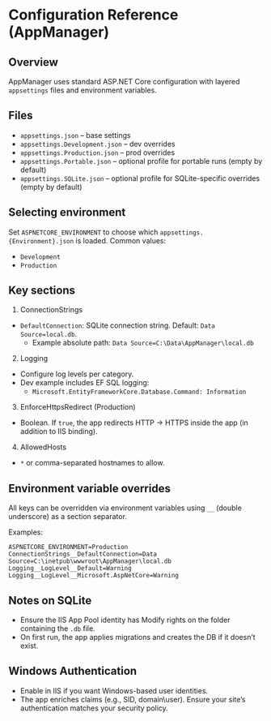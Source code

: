 Configuration Reference (AppManager)
====================================

Overview
--------
AppManager uses standard ASP.NET Core configuration with layered `appsettings` files and environment variables.

Files
-----
- `appsettings.json` – base settings
- `appsettings.Development.json` – dev overrides
- `appsettings.Production.json` – prod overrides
- `appsettings.Portable.json` – optional profile for portable runs (empty by default)
- `appsettings.SQLite.json` – optional profile for SQLite-specific overrides (empty by default)

Selecting environment
---------------------
Set `ASPNETCORE_ENVIRONMENT` to choose which `appsettings.{Environment}.json` is loaded. Common values:
- `Development`
- `Production`

Key sections
------------
1) ConnectionStrings
- `DefaultConnection`: SQLite connection string. Default: `Data Source=local.db`.
  - Example absolute path: `Data Source=C:\Data\AppManager\local.db`

2) Logging
- Configure log levels per category.
- Dev example includes EF SQL logging:
  - `Microsoft.EntityFrameworkCore.Database.Command: Information`

3) EnforceHttpsRedirect (Production)
- Boolean. If `true`, the app redirects HTTP → HTTPS inside the app (in addition to IIS binding).

4) AllowedHosts
- `*` or comma-separated hostnames to allow.

Environment variable overrides
------------------------------
All keys can be overridden via environment variables using `__` (double underscore) as a section separator.

Examples:
```
ASPNETCORE_ENVIRONMENT=Production
ConnectionStrings__DefaultConnection=Data Source=C:\inetpub\wwwroot\AppManager\local.db
Logging__LogLevel__Default=Warning
Logging__LogLevel__Microsoft.AspNetCore=Warning
```

Notes on SQLite
---------------
- Ensure the IIS App Pool identity has Modify rights on the folder containing the `.db` file.
- On first run, the app applies migrations and creates the DB if it doesn’t exist.

Windows Authentication
----------------------
- Enable in IIS if you want Windows-based user identities.
- The app enriches claims (e.g., SID, domain\user). Ensure your site’s authentication matches your security policy.
